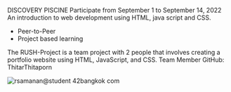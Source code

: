 DISCOVERY PISCINE
Participate from September 1 to September 14, 2022
An introduction to web development using HTML, java script and CSS.
-  Peer-to-Peer
-  Project based learning

The RUSH-Project is a team project with 2 people that involves creating a portfolio website using HTML, JavaScript, and CSS. Team Member GitHub: ThitarThitaporn


![rsamanan@student 42bangkok com](https://github.com/DaoRungphailin/discovery_piscine/assets/88391247/5b435cbc-e800-476e-ba37-25de6dc712b7)
